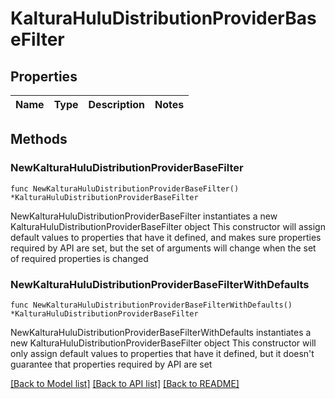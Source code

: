# KalturaHuluDistributionProviderBaseFilter

## Properties

Name | Type | Description | Notes
------------ | ------------- | ------------- | -------------

## Methods

### NewKalturaHuluDistributionProviderBaseFilter

`func NewKalturaHuluDistributionProviderBaseFilter() *KalturaHuluDistributionProviderBaseFilter`

NewKalturaHuluDistributionProviderBaseFilter instantiates a new KalturaHuluDistributionProviderBaseFilter object
This constructor will assign default values to properties that have it defined,
and makes sure properties required by API are set, but the set of arguments
will change when the set of required properties is changed

### NewKalturaHuluDistributionProviderBaseFilterWithDefaults

`func NewKalturaHuluDistributionProviderBaseFilterWithDefaults() *KalturaHuluDistributionProviderBaseFilter`

NewKalturaHuluDistributionProviderBaseFilterWithDefaults instantiates a new KalturaHuluDistributionProviderBaseFilter object
This constructor will only assign default values to properties that have it defined,
but it doesn't guarantee that properties required by API are set


[[Back to Model list]](../README.md#documentation-for-models) [[Back to API list]](../README.md#documentation-for-api-endpoints) [[Back to README]](../README.md)



